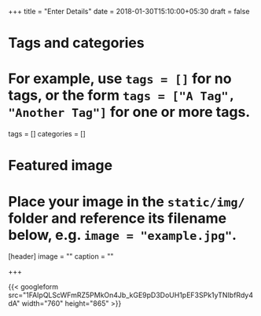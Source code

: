 +++
title = "Enter Details"
date = 2018-01-30T15:10:00+05:30
draft = false

# Tags and categories
# For example, use `tags = []` for no tags, or the form `tags = ["A Tag", "Another Tag"]` for one or more tags.
tags = []
categories = []

# Featured image
# Place your image in the `static/img/` folder and reference its filename below, e.g. `image = "example.jpg"`.
[header]
image = ""
caption = ""

+++

{{< googleform src="1FAIpQLScWFmRZ5PMkOn4Jb_kGE9pD3DoUH1pEF3SPk1yTNIbfRdy4dA" width="760" height="865" >}}
